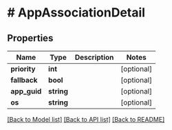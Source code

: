 # # AppAssociationDetail

## Properties

Name | Type | Description | Notes
------------ | ------------- | ------------- | -------------
**priority** | **int** |  | [optional]
**fallback** | **bool** |  | [optional]
**app_guid** | **string** |  | [optional]
**os** | **string** |  | [optional]

[[Back to Model list]](../../README.md#models) [[Back to API list]](../../README.md#endpoints) [[Back to README]](../../README.md)
